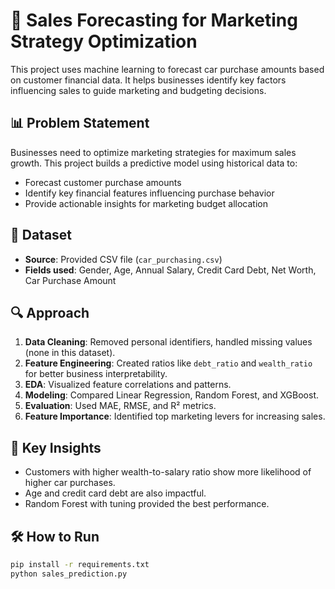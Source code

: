 # 🧠 Sales Forecasting for Marketing Strategy Optimization

This project uses machine learning to forecast car purchase amounts based on customer financial data. It helps businesses identify key factors influencing sales to guide marketing and budgeting decisions.

## 📊 Problem Statement

Businesses need to optimize marketing strategies for maximum sales growth. This project builds a predictive model using historical data to:

- Forecast customer purchase amounts
- Identify key financial features influencing purchase behavior
- Provide actionable insights for marketing budget allocation

## 📁 Dataset

- **Source**: Provided CSV file (`car_purchasing.csv`)
- **Fields used**: Gender, Age, Annual Salary, Credit Card Debt, Net Worth, Car Purchase Amount

## 🔍 Approach

1. **Data Cleaning**: Removed personal identifiers, handled missing values (none in this dataset).
2. **Feature Engineering**: Created ratios like `debt_ratio` and `wealth_ratio` for better business interpretability.
3. **EDA**: Visualized feature correlations and patterns.
4. **Modeling**: Compared Linear Regression, Random Forest, and XGBoost.
5. **Evaluation**: Used MAE, RMSE, and R² metrics.
6. **Feature Importance**: Identified top marketing levers for increasing sales.

## 📌 Key Insights

- Customers with higher wealth-to-salary ratio show more likelihood of higher car purchases.
- Age and credit card debt are also impactful.
- Random Forest with tuning provided the best performance.

## 🛠️ How to Run

```bash
pip install -r requirements.txt
python sales_prediction.py
